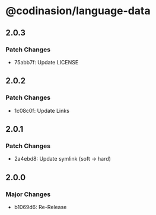 # @codinasion/language-data

## 2.0.3

### Patch Changes

- 75abb7f: Update LICENSE

## 2.0.2

### Patch Changes

- 1c08c0f: Update Links

## 2.0.1

### Patch Changes

- 2a4ebd8: Update symlink (soft -> hard)

## 2.0.0

### Major Changes

- b1069d6: Re-Release
